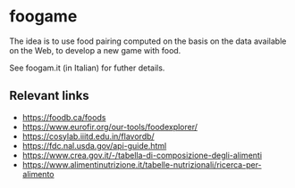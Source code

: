 # foogame

The idea is to use food pairing computed on the basis on the data available on the Web, to develop a new game with food. 

See foogam.it (in Italian) for futher details. 

## Relevant links

* https://foodb.ca/foods
* https://www.eurofir.org/our-tools/foodexplorer/
* https://cosylab.iiitd.edu.in/flavordb/
* https://fdc.nal.usda.gov/api-guide.html
* https://www.crea.gov.it/-/tabella-di-composizione-degli-alimenti
* https://www.alimentinutrizione.it/tabelle-nutrizionali/ricerca-per-alimento
